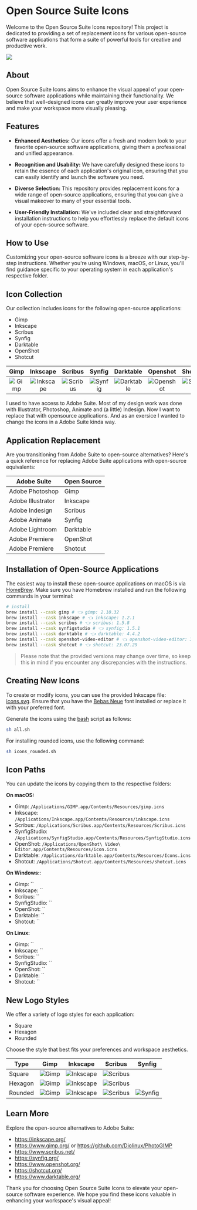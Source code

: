 # Open Source Suite Icons

Welcome to the Open Source Suite Icons repository! This project is dedicated to providing a set of replacement icons for various open-source software applications that form a suite of powerful tools for creative and productive work.

![](icon.png)

## About

Open Source Suite Icons aims to enhance the visual appeal of your open-source software applications while maintaining their functionality. We believe that well-designed icons can greatly improve your user experience and make your workspace more visually pleasing.

## Features

- **Enhanced Aesthetics:** Our icons offer a fresh and modern look to your favorite open-source software applications, giving them a professional and unified appearance.

- **Recognition and Usability:** We have carefully designed these icons to retain the essence of each application's original icon, ensuring that you can easily identify and launch the software you need.

- **Diverse Selection:** This repository provides replacement icons for a wide range of open-source applications, ensuring that you can give a visual makeover to many of your essential tools.

- **User-Friendly Installation:** We've included clear and straightforward installation instructions to help you effortlessly replace the default icons of your open-source software.

## How to Use

Customizing your open-source software icons is a breeze with our step-by-step instructions. Whether you're using Windows, macOS, or Linux, you'll find guidance specific to your operating system in each application's respective folder.

## Icon Collection

Our collection includes icons for the following open-source applications:

- Gimp
- Inkscape
- Scribus
- Synfig
- Darktable
- OpenShot
- Shotcut

|                            Gimp                            |                              Inkscape                              |                             Scribus                              |                             Synfig                             |                              Darktable                               |                              Openshot                              |                             ShotCut                              |
| :--------------------------------------------------------: | :----------------------------------------------------------------: | :--------------------------------------------------------------: | :------------------------------------------------------------: | :------------------------------------------------------------------: | :----------------------------------------------------------------: | :--------------------------------------------------------------: |
| ![Gimp](export/gimp/rounded/icon.iconset/icon_128x128.png) | ![Inkscape](export/inkscape/rounded/icon.iconset/icon_128x128.png) | ![Scribus](export/scribus/rounded/icon.iconset/icon_128x128.png) | ![Synfig](export/synfig/rounded/icon.iconset/icon_128x128.png) | ![Darktable](export/darktable/rounded/icon.iconset/icon_128x128.png) | ![Openshot](export/openshot/rounded/icon.iconset/icon_128x128.png) | ![Shotcut](export/shotcut/rounded/icon.iconset/icon_128x128.png) |

I used to have access to Adobe Suite. Most of my design work was done with Illustrator, Photoshop, Animate and (a little) Indesign. Now I want to replace that with opensource applications. And as an exersice I wanted to change the icons in a Adobe Suite kinda way.

## Application Replacement

Are you transitioning from Adobe Suite to open-source alternatives? Here's a quick reference for replacing Adobe Suite applications with open-source equivalents:

| Adobe Suite       | Open Source |
| ----------------- | ----------- |
| Adobe Photoshop   | Gimp        |
| Adobe Illustrator | Inkscape    |
| Adobe Indesign    | Scribus     |
| Adobe Animate     | Synfig      |
| Adobe Lightroom   | Darktable   |
| Adobe Premiere    | OpenShot    |
| Adobe Premiere    | Shotcut     |

## Installation of Open-Source Applications

The easiest way to install these open-source applications on macOS is via [HomeBrew](https://brew.sh/). Make sure you have Homebrew installed and run the following commands in your terminal:

```bash
# install
brew install --cask gimp # 👈 gimp: 2.10.32
brew install --cask inkscape # 👈 inkscape: 1.2.1
brew install --cask scribus # 👈 scribus: 1.5.8
brew install --cask synfigstudio # 👈 synfig: 1.5.1
brew install --cask darktable # 👈 darktable: 4.4.2
brew install --cask openshot-video-editor # 👈 openshot-video-editor: 3.1.1
brew install --cask shotcut # 👈 shotcut: 23.07.29
```

> Please note that the provided versions may change over time, so keep this in mind if you encounter any discrepancies with the instructions.

## Creating New Icons

To create or modify icons, you can use the provided Inkscape file: [icons.svg](design/icons.svg). Ensure that you have the [Bebas Neue](https://fonts.google.com/specimen/Bebas+Neue) font installed or replace it with your preferred font.

Generate the icons using the [bash](all.sh) script as follows:

```bash
sh all.sh
```

For installing rounded icons, use the following command:

```bash
sh icons_rounded.sh
```

## Icon Paths

You can update the icons by copying them to the respective folders:

**On macOS:**

- Gimp: `/Applications/GIMP.app/Contents/Resources/gimp.icns`
- Inkscape: `/Applications/Inkscape.app/Contents/Resources/inkscape.icns`
- Scribus: `/Applications/Scribus.app/Contents/Resources/Scribus.icns`
- SynfigStudio: `/Applications/SynfigStudio.app/Contents/Resources/SynfigStudio.icns`
- OpenShot: `/Applications/OpenShot\ Video\ Editor.app/Contents/Resources/icon.icns`
- Darktable: `/Applications/darktable.app/Contents/Resources/Icons.icns`
- Shotcut: `/Applications/Shotcut.app/Contents/Resources/shotcut.icns`

**On Windows:**:

- Gimp: ``
- Inkscape: ``
- Scribus: ``
- SynfigStudio: ``
- OpenShot: ``
- Darktable: ``
- Shotcut: ``

**On Linux:**

- Gimp: ``
- Inkscape: ``
- Scribus: ``
- SynfigStudio: ``
- OpenShot: ``
- Darktable: ``
- Shotcut: ``

## New Logo Styles

We offer a variety of logo styles for each application:

- Square
- Hexagon
- Rounded

Choose the style that best fits your preferences and workspace aesthetics.

| Type    | Gimp                                                       | Inkscape                                                           | Scribus                                                          | Synfig                                                         |
| ------- | ---------------------------------------------------------- | ------------------------------------------------------------------ | ---------------------------------------------------------------- | -------------------------------------------------------------- |
| Square  | ![Gimp](export/gimp/square/icon.iconset/icon_128x128.png)  | ![Inkscape](export/inkscape/square/icon.iconset/icon_128x128.png)  | ![Scribus](export/scribus/square/icon.iconset/icon_128x128.png)  |                                                                |
| Hexagon | ![Gimp](export/gimp/hexagon/icon.iconset/icon_128x128.png) | ![Inkscape](export/inkscape/hexagon/icon.iconset/icon_128x128.png) | ![Scribus](export/scribus/hexagon/icon.iconset/icon_128x128.png) |                                                                |
| Rounded | ![Gimp](export/gimp/rounded/icon.iconset/icon_128x128.png) | ![Inkscape](export/inkscape/rounded/icon.iconset/icon_128x128.png) | ![Scribus](export/scribus/rounded/icon.iconset/icon_128x128.png) | ![Synfig](export/synfig/rounded/icon.iconset/icon_128x128.png) |

<!--
## Old logos

| Gimp                       | Inkscape                      | Scribus                      |
| -------------------------- | ----------------------------- | ---------------------------- |
| ![](images/logo/gimp.webp) | ![](images/logo/inkscape.png) | ![](images/logo/scribus.png) |

Scribus | Gimp | Inkscape | Synfig

![](images/logo/taylorjay.hotglue.png)
-->

## Learn More

Explore the open-source alternatives to Adobe Suite:

- https://inkscape.org/
- https://www.gimp.org/ or https://github.com/Diolinux/PhotoGIMP
- https://www.scribus.net/
- https://synfig.org/
- https://www.openshot.org/
- https://shotcut.org/
- https://www.darktable.org/

Thank you for choosing Open Source Suite Icons to elevate your open-source software experience. We hope you find these icons valuable in enhancing your workspace's visual appeal!
